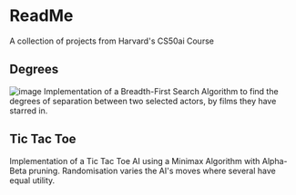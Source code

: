 # ReadMe
A collection of projects from Harvard's CS50ai Course

## Degrees
![image](https://github.com/frellwan/CS50AI/assets/12740967/f72d692a-38dd-41e3-9290-a5c5dd1b3f07)
Implementation of a Breadth-First Search Algorithm to find the degrees of separation between two selected actors, by films they have starred in.

## Tic Tac Toe
Implementation of a Tic Tac Toe AI using a Minimax Algorithm with Alpha-Beta pruning. Randomisation varies the AI's moves where several have equal utility.

